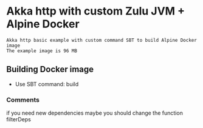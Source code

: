 # Akka http with custom Zulu JVM + Alpine Docker
```
Akka http basic example with custom command SBT to build Alpine Docker image
The example image is 96 MB
```

## Building Docker image
* Use SBT command: build

### Comments
if you need new dependencies maybe you should change the function filterDeps
